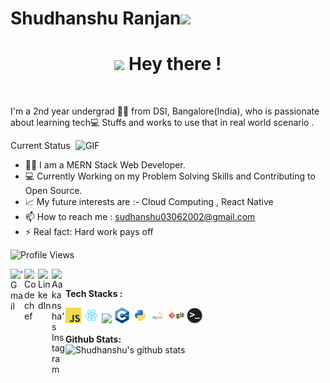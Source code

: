 # Shudhanshu Ranjan<img src="https://github.com/TheDudeThatCode/TheDudeThatCode/blob/master/Assets/Developer.gif" width="80px">

<h1 align="center"> <img src="https://github.com/TheDudeThatCode/TheDudeThatCode/blob/master/Assets/Hi.gif" width="29px"> Hey there ! </h1>

<br/>

I'm a 2nd year undergrad 👨‍💻 from DSI, Bangalore(India), who is passionate about learning tech💻 Stuffs and works to use that in real world scenario  .

 <img align="right" alt="GIF" src="https://blog.cloudlayer.io/content/images/size/w2000/2020/12/coding-freak.gif" width="400px" />

 Current Status

- 👨‍💻 I am a MERN Stack Web Developer.<br>
- 💻 Currently Working on my Problem Solving Skills and Contributing to Open Source.<br>
- 📈 My future interests are :- Cloud Computing , React Native <br>
- 📫 How to reach me : sudhanshu03062002@gmail.com <br>
- ⚡ Real fact: Hard work pays off


![Profile Views](https://visitor-badge.laobi.icu/badge?page_id=shudhanshu03.Shudhanshu)

<a href="sudhanshu03062002@gmail.com">
  <img align="left" alt="'Gmail" width="22px" src="https://cdn.jsdelivr.net/npm/simple-icons@3.1.0/icons/gmail.svg" />
</a>
<a href="https://www.codechef.com/users/shudhanshu_03">
  <img align="left" alt="Codechef" width="22px" src="https://cdn.jsdelivr.net/npm/simple-icons@latest/icons/codechef.svg" />
</a>
<a href="https://www.linkedin.com/in/shudhanshu-ranjan-4725481a2/">
  <img align="left" alt="LinkedIn" width="22px" src="https://cdn.jsdelivr.net/npm/simple-icons@3.1.0/icons/linkedin.svg" />
</a>

<a href="https://www.instagram.com/shudhanshu_03/">
  <img align="left" alt="Aakansha's Instagram" width="22px" src="https://cdn.jsdelivr.net/npm/simple-icons@v3/icons/instagram.svg" />
</a>
<br>


**Tech Stacks :**  

<code><img height="25" src="https://raw.githubusercontent.com/github/explore/80688e429a7d4ef2fca1e82350fe8e3517d3494d/topics/javascript/javascript.png"></code>
<code><img height="25" src="https://raw.githubusercontent.com/github/explore/80688e429a7d4ef2fca1e82350fe8e3517d3494d/topics/react/react.png"></code>
<code><img height="25" src="https://www.excelsiortechnologies.com/img/about/node-js.png"></code>
<code><img height="25" src="https://raw.githubusercontent.com/github/explore/80688e429a7d4ef2fca1e82350fe8e3517d3494d/topics/cpp/cpp.png"></code>
<code><img height="25" src="https://raw.githubusercontent.com/github/explore/80688e429a7d4ef2fca1e82350fe8e3517d3494d/topics/python/python.png"></code>
<code><img height="25" src="https://raw.githubusercontent.com/github/explore/80688e429a7d4ef2fca1e82350fe8e3517d3494d/topics/mysql/mysql.png"></code>
<code><img height="25" src="https://raw.githubusercontent.com/github/explore/80688e429a7d4ef2fca1e82350fe8e3517d3494d/topics/git/git.png"></code>
<code><img height="25" src="https://raw.githubusercontent.com/github/explore/80688e429a7d4ef2fca1e82350fe8e3517d3494d/topics/terminal/terminal.png"></code>

**Github Stats:**  
![Shudhanshu's github stats](https://github-readme-stats.vercel.app/api?username=shudhanshu03&theme=white-green&show_icons=true&hide_border=true)

